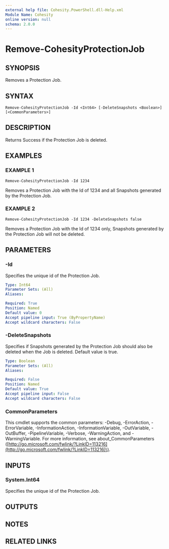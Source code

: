 ```yaml
---
external help file: Cohesity.PowerShell.dll-Help.xml
Module Name: Cohesity
online version: null
schema: 2.0.0
---
```


# Remove-CohesityProtectionJob

## SYNOPSIS

Removes a Protection Job.

## SYNTAX

```text
Remove-CohesityProtectionJob -Id <Int64> [-DeleteSnapshots <Boolean>] [<CommonParameters>]
```

## DESCRIPTION

Returns Success if the Protection Job is deleted.

## EXAMPLES

### EXAMPLE 1

```text
Remove-CohesityProtectionJob -Id 1234
```

Removes a Protection Job with the Id of 1234 and all Snapshots generated by the Protection Job.

### EXAMPLE 2

```text
Remove-CohesityProtectionJob -Id 1234 -DeleteSnapshots false
```

Removes a Protection Job with the Id of 1234 only, Snapshots generated by the Protection Job will not be deleted.

## PARAMETERS

### -Id

Specifies the unique id of the Protection Job.

```yaml
Type: Int64
Parameter Sets: (All)
Aliases:

Required: True
Position: Named
Default value: 0
Accept pipeline input: True (ByPropertyName)
Accept wildcard characters: False
```

### -DeleteSnapshots

Specifies if Snapshots generated by the Protection Job should also be deleted when the Job is deleted. Default value is true.

```yaml
Type: Boolean
Parameter Sets: (All)
Aliases:

Required: False
Position: Named
Default value: True
Accept pipeline input: False
Accept wildcard characters: False
```

### CommonParameters

This cmdlet supports the common parameters: -Debug, -ErrorAction, -ErrorVariable, -InformationAction, -InformationVariable, -OutVariable, -OutBuffer, -PipelineVariable, -Verbose, -WarningAction, and -WarningVariable. For more information, see about\_CommonParameters \([http://go.microsoft.com/fwlink/?LinkID=113216](http://go.microsoft.com/fwlink/?LinkID=113216)\).

## INPUTS

### System.Int64

Specifies the unique id of the Protection Job.

## OUTPUTS

## NOTES

## RELATED LINKS

